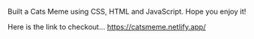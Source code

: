Built a Cats Meme using CSS, HTML and JavaScript. Hope you enjoy it!

Here is the link to checkout...
https://catsmeme.netlify.app/
